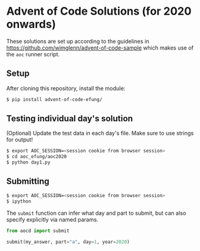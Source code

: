 # Advent of Code Solutions (for 2020 onwards)

These solutions are set up according to the guidelines in https://github.com/wimglenn/advent-of-code-sample
which makes use of the `aoc` runner script.

## Setup
After cloning this repository, install the module:

```bash
$ pip install advent-of-code-efung/
```

## Testing individual day's solution

(Optional) Update the test data in each day's file. Make sure to use strings for output!

```bash
$ export AOC_SESSION=<session cookie from browser session>
$ cd aoc_efung/aoc2020
$ python day1.py
```

## Submitting

```bash
$ export AOC_SESSION=<session cookie from browser session>
$ ipython
```

The `submit` function can infer what day and part to submit, but can also specify explicitly via named params.

```python
from aocd import submit

submit(my_answer, part="a", day=1, year=2020)
```
